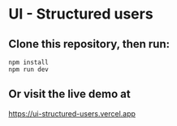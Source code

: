 # UI - Structured users

## Clone this repository, then run:

```
npm install 
npm run dev
```

## Or visit the live demo at 
https://ui-structured-users.vercel.app
